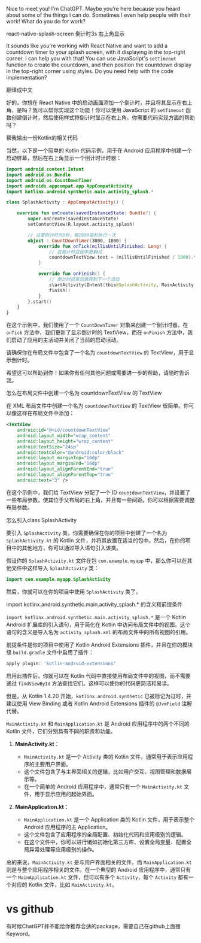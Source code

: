 Nice to meet you! I'm ChatGPT. Maybe you’re here because you heard about some of the things I can do. Sometimes I even help people with their work! What do you do for work?

react-native-splash-screen 倒计时3s 右上角显示

It sounds like you're working with React Native and want to add a countdown timer to your splash screen, with it displaying in the top-right corner. I can help you with that! You can use JavaScript's `setTimeout` function to create the countdown, and then position the countdown display in the top-right corner using styles. Do you need help with the code implementation?

翻译成中文

好的，你想在 React Native 中的启动画面添加一个倒计时，并且将其显示在右上角，是吗？我可以帮你实现这个功能！你可以使用 JavaScript 的 `setTimeout` 函数创建倒计时，然后使用样式将倒计时显示在右上角。你需要代码实现方面的帮助吗？

帮我输出一份Kotlin的相关代码

当然，以下是一个简单的 Kotlin 代码示例，用于在 Android 应用程序中创建一个启动屏幕，然后在右上角显示一个倒计时计时器：

```kotlin
import android.content.Intent
import android.os.Bundle
import android.os.CountDownTimer
import androidx.appcompat.app.AppCompatActivity
import kotlinx.android.synthetic.main.activity_splash.*

class SplashActivity : AppCompatActivity() {

    override fun onCreate(savedInstanceState: Bundle?) {
        super.onCreate(savedInstanceState)
        setContentView(R.layout.activity_splash)

        // 设置倒计时为3秒，每1000毫秒执行一次
        object : CountDownTimer(3000, 1000) {
            override fun onTick(millisUntilFinished: Long) {
                // 在倒计时过程中更新UI
                countdownTextView.text = (millisUntilFinished / 1000).toString()
            }

            override fun onFinish() {
                // 倒计时结束后跳转到下一个活动
                startActivity(Intent(this@SplashActivity, MainActivity::class.java))
                finish()
            }
        }.start()
    }
}
```

在这个示例中，我们使用了一个 `CountDownTimer` 对象来创建一个倒计时器。在 `onTick` 方法中，我们更新了显示倒计时的 TextView，而在 `onFinish` 方法中，我们启动了应用的主活动并关闭了当前的启动活动。

请确保你在布局文件中包含了一个名为 `countdownTextView` 的 TextView，用于显示倒计时。

希望这可以帮助到你！如果你有任何其他问题或需要进一步的帮助，请随时告诉我。

怎么在布局文件中创建一个名为 countdownTextView 的 TextView

在 XML 布局文件中创建一个名为 `countdownTextView` 的 TextView 很简单。你可以像这样在布局文件中添加：

```xml
<TextView
    android:id="@+id/countdownTextView"
    android:layout_width="wrap_content"
    android:layout_height="wrap_content"
    android:textSize="24sp"
    android:textColor="@android:color/black"
    android:layout_marginTop="16dp"
    android:layout_marginEnd="16dp"
    android:layout_alignParentEnd="true"
    android:layout_alignParentTop="true"
    android:text="3" />
```

在这个示例中，我们给 TextView 分配了一个 ID `countdownTextView`，并设置了一些布局参数，使其位于父布局的右上角，并且有一些间距。你可以根据需要调整布局参数。

怎么引入class SplashActivity

要引入 `SplashActivity` 类，你需要确保在你的项目中创建了一个名为 `SplashActivity.kt` 的 Kotlin 文件，并将其放置在适当的包中。然后，在你的项目中的其他地方，你可以通过导入语句引入该类。

假设你的 `SplashActivity.kt` 文件在包 `com.example.myapp` 中，那么你可以在其他文件中这样导入 `SplashActivity` 类：

```kotlin
import com.example.myapp.SplashActivity
```

然后，你就可以在你的项目中使用 `SplashActivity` 类了。

import kotlinx.android.synthetic.main.activity_splash.*  的含义和前提条件

`import kotlinx.android.synthetic.main.activity_splash.*` 是一个 Kotlin Android 扩展库的引入语句，用于简化在 Kotlin 中访问布局文件中的视图。这个语句的含义是导入名为 `activity_splash.xml` 的布局文件中的所有视图的引用。

前提条件是你的项目中使用了 Kotlin Android Extensions 插件，并且在你的模块级 `build.gradle` 文件中启用了插件：

```groovy
apply plugin: 'kotlin-android-extensions'
```

启用此插件后，你就可以在 Kotlin 代码中直接使用布局文件中的视图，而不需要通过 `findViewById` 方法查找它们。这样可以使你的代码更简洁和易读。

但是，从 Kotlin 1.4.20 开始，`kotlinx.android.synthetic` 已被标记为过时，并建议使用 View Binding 或者 Kotlin Android Extensions 插件的 `@JvmField` 注解代替。

`MainActivity.kt` 和 `MainApplication.kt` 是 Android 应用程序中的两个不同的 Kotlin 文件，它们分别具有不同的职责和功能。

1. **MainActivity.kt**：
   - `MainActivity.kt` 是一个 Activity 类的 Kotlin 文件，通常用于表示应用程序的主要用户界面。
   - 这个文件包含了与主界面相关的逻辑，比如用户交互、视图管理和数据展示等。
   - 在一个简单的 Android 应用程序中，通常只有一个 `MainActivity.kt` 文件，用于显示应用的起始界面。

2. **MainApplication.kt**：
   - `MainApplication.kt` 是一个 Application 类的 Kotlin 文件，用于表示整个 Android 应用程序的主 Application。
   - 这个文件包含了应用程序的全局配置、初始化代码和应用级别的逻辑。
   - 在这个文件中，你可以进行诸如初始化第三方库、设置全局变量、配置全局异常处理等应用级别的操作。

总的来说，`MainActivity.kt` 是与用户界面相关的文件，而 `MainApplication.kt` 则是与整个应用程序相关的文件。在一个典型的 Android 应用程序中，通常只有一个 `MainApplication.kt` 文件，但可以有多个 `Activity`，每个 `Activity` 都有一个对应的 Kotlin 文件，比如 `MainActivity.kt`。

# vs github

有时候ChatGPT并不能给你推荐合适的package，需要自己在github上面搜Keyword。

